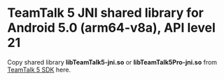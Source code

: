 # TeamTalk 5 JNI shared library for Android 5.0 (arm64-v8a), API level 21

Copy shared library **libTeamTalk5-jni.so** or
**libTeamTalk5Pro-jni.so** from [TeamTalk 5
SDK](http://bearware.dk/?page_id=419) here.
